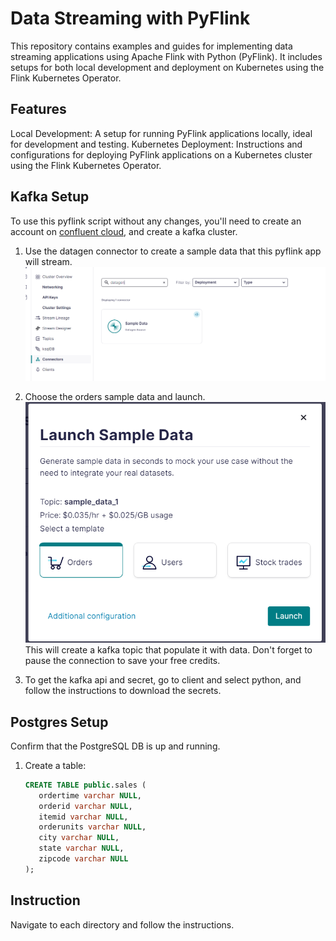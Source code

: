 # Data Streaming with PyFlink
This repository contains examples and guides for implementing data streaming applications using Apache Flink with Python (PyFlink). It includes setups for both local development and deployment on Kubernetes using the Flink Kubernetes Operator.

## Features
Local Development: A setup for running PyFlink applications locally, ideal for development and testing.
Kubernetes Deployment: Instructions and configurations for deploying PyFlink applications on a Kubernetes cluster using the Flink Kubernetes Operator.

## Kafka Setup
To use this pyflink script without any changes, you'll need to create an account on [confluent cloud](confluent.cloud), and create a kafka cluster.

1. Use the datagen connector to create a sample data that this pyflink app will stream.
![alt text](data-source.png)

2. Choose the orders sample data and launch.
![alt text](data-gen.png)
This will create a kafka topic that populate it with data. Don't forget to pause the connection to save your free credits.

3. To get the kafka api and secret, go to client and select python, and follow the instructions to download the secrets.

## Postgres Setup
Confirm that the PostgreSQL DB is up and running.
1. Create a table:
   ```SQL
   CREATE TABLE public.sales (
      ordertime varchar NULL,
      orderid varchar NULL,
      itemid varchar NULL,
      orderunits varchar NULL,
      city varchar NULL,
      state varchar NULL,
      zipcode varchar NULL
   );
   ```
   
## Instruction
Navigate to each directory and follow the instructions.
